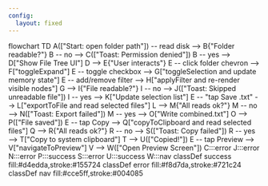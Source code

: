 ```yaml
---
config:
  layout: fixed
---
```

flowchart TD
    A(["Start: open folder path"]) -- read disk --> B{"Folder readable?"}
    B -- no --> C(["Toast: Permission denied"])
    B -- yes --> D["Show File Tree UI"]
    D --> E{"User interacts"}
    E -- click folder chevron --> F["toggleExpand"]
    E -- toggle checkbox --> G["toggleSelection and update memory state"]
    E -- add/remove filter --> H["applyFilter and re-render visible nodes"]
    G --> I{"File readable?"}
    I -- no --> J(["Toast: Skipped unreadable file"])
    I -- yes --> K["Update selection list"]
    E -- "tap Save .txt" --> L["exportToFile and read selected files"]
    L --> M{"All reads ok?"}
    M -- no --> N(["Toast: Export failed"])
    M -- yes --> O["Write combined.txt"]
    O --> P(["File saved"])
    E -- tap Copy --> Q["copyToClipboard and read selected files"]
    Q --> R{"All reads ok?"}
    R -- no --> S(["Toast: Copy failed"])
    R -- yes --> T["Copy to system clipboard"]
    T --> U(["Copied!"])
    E -- tap Preview --> V["navigateToPreview"]
    V --> W(["Open Preview Screen"])
     C:::error
     J:::error
     N:::error
     P:::success
     S:::error
     U:::success
     W:::nav
    classDef success fill:#d4edda,stroke:#155724
    classDef error  fill:#f8d7da,stroke:#721c24
    classDef nav    fill:#cce5ff,stroke:#004085
